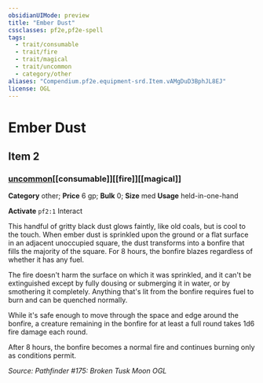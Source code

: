 ```yaml
---
obsidianUIMode: preview
title: "Ember Dust"
cssclasses: pf2e,pf2e-spell
tags:
  - trait/consumable
  - trait/fire
  - trait/magical
  - trait/uncommon
  - category/other
aliases: "Compendium.pf2e.equipment-srd.Item.vAMgDuD3BphJL8EJ"
license: OGL
---
```

# Ember Dust
## Item 2
### [uncommon](uncommon "Uncommon Rarity Trait")[[consumable]][[fire]][[magical]]

**Category** other; 
**Price** 6 gp; 
**Bulk** 0; **Size** med
**Usage** held-in-one-hand

**Activate** `pf2:1` Interact

This handful of gritty black dust glows faintly, like old coals, but is cool to the touch. When ember dust is sprinkled upon the ground or a flat surface in an adjacent unoccupied square, the dust transforms into a bonfire that fills the majority of the square. For 8 hours, the bonfire blazes regardless of whether it has any fuel.

The fire doesn't harm the surface on which it was sprinkled, and it can't be extinguished except by fully dousing or submerging it in water, or by smothering it completely. Anything that's lit from the bonfire requires fuel to burn and can be quenched normally.

While it's safe enough to move through the space and edge around the bonfire, a creature remaining in the bonfire for at least a full round takes 1d6 fire damage each round.

After 8 hours, the bonfire becomes a normal fire and continues burning only as conditions permit.

*Source: Pathfinder #175: Broken Tusk Moon*
*OGL*